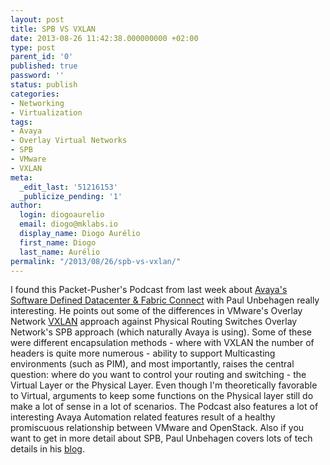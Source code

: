 ```yaml
---
layout: post
title: SPB VS VXLAN
date: 2013-08-26 11:42:38.000000000 +02:00
type: post
parent_id: '0'
published: true
password: ''
status: publish
categories:
- Networking
- Virtualization
tags:
- Avaya
- Overlay Virtual Networks
- SPB
- VMware
- VXLAN
meta:
  _edit_last: '51216153'
  _publicize_pending: '1'
author:
  login: diogoaurelio
  email: diogo@mklabs.io
  display_name: Diogo Aurélio
  first_name: Diogo
  last_name: Aurélio
permalink: "/2013/08/26/spb-vs-vxlan/"
---
```

I found this Packet-Pusher's Podcast from last week about <a href="http://packetpushers.net/show-158-avaya-software-defined-data-centre-fabric-connect/" target="_blank">Avaya's Software Defined Datacenter &amp; Fabric Connect</a> with Paul Unbehagen really interesting. He points out some of the differences in VMware's Overlay Network <a href="http://datacenternotes.wordpress.com/2013/08/12/overlay-virtual-networks-vxlan/" target="_blank">VXLAN</a> approach against Physical Routing Switches Overlay Network's SPB approach (which naturally Avaya is using). Some of these were different encapsulation methods - where with VXLAN the number of headers is quite more numerous - ability to support Multicasting environments (such as PIM), and most importantly, raises the central question: where do you want to control your routing and switching - the Virtual Layer or the Physical Layer. Even though I'm theoretically favorable to Virtual, arguments to keep some functions on the Physical layer still do make a lot of sense in a lot of scenarios.
The Podcast also features a lot of interesting Avaya Automation related features result of a healthy promiscuous relationship between VMware and OpenStack. Also if you want to get in more detail about SPB, Paul Unbehagen covers lots of tech details in his <a href="http://paul.unbehagen.net/" target="_blank">blog</a>.
